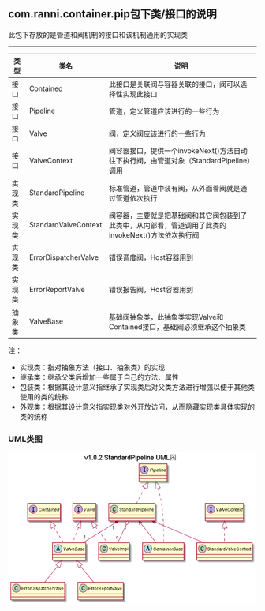 ## com.ranni.container.pip包下类/接口的说明

此包下存放的是管道和阀机制的接口和该机制通用的实现类 

---

|类型|类名|说明|
|---|---|---|
|接口|Contained|此接口是关联阀与容器关联的接口，阀可以选择性实现此接口|
|接口|Pipeline|管道，定义管道应该进行的一些行为|
|接口|Valve|阀，定义阀应该进行的一些行为|
|接口|ValveContext|阀容器接口，提供一个invokeNext()方法自动往下执行阀，由管道对象（StandardPipeline）调用|
|实现类|StandardPipeline|标准管道，管道中装有阀，从外面看阀就是通过管道依次执行|
|实现类|StandardValveContext|阀容器，主要就是把基础阀和其它阀包装到了此类中，从内部看，管道调用了此类的invokeNext()方法依次执行阀|
|实现类|ErrorDispatcherValve|错误调度阀，Host容器用到|
|实现类|ErrorReportValve|错误报告阀，Host容器用到|
|抽象类|ValveBase|基础阀抽象类，此抽象类实现Valve和Contained接口，基础阀必须继承这个抽象类|

注：  
- 实现类：指对抽象方法（接口、抽象类）的实现
- 继承类：继承父类后增加一些属于自己的方法、属性
- 包装类：根据其设计意义指继承了实现类后对父类方法进行增强以便于其他类使用的类的统称
- 外观类：根据其设计意义指实现类对外开放访问，从而隐藏实现类具体实现的类的统称

### UML类图
![img](../../../../../../../uml/v1.0.2/pip.png)
